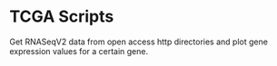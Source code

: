 # TCGA Scripts

Get RNASeqV2 data from open access http directories and plot gene expression values for a certain gene.
